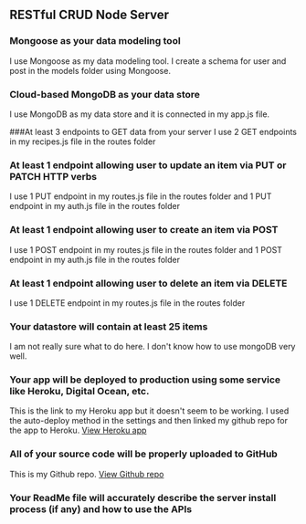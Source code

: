 ## RESTful CRUD Node Server 

### Mongoose as your data modeling tool
I use Mongoose as my data modeling tool. I create a schema for user and post in the models folder using Mongoose.

### Cloud-based MongoDB as your data store
I use MongoDB as my data store and it is connected in my app.js file.

###At least 3 endpoints to GET data from your server
I use 2 GET endpoints in my recipes.js file in the routes folder

### At least 1 endpoint allowing user to update an item via PUT or PATCH HTTP verbs
I use 1 PUT endpoint in my routes.js file in the routes folder and 1 PUT endpoint in my auth.js file in the routes folder

### At least 1 endpoint allowing user to create an item via POST
I use 1 POST endpoint in my routes.js file in the routes folder and 1 POST endpoint in my auth.js file in the routes folder

### At least 1 endpoint allowing user to delete an item via DELETE
I use 1 DELETE endpoint in my routes.js file in the routes folder

### Your datastore will contain at least 25 items
I am not really sure what to do here. I don't know how to use mongoDB very well.

### Your app will be deployed to production using some service like Heroku, Digital Ocean, etc.
This is the link to my Heroku app but it doesn't seem to be working. I used the auto-deploy method in the settings and then linked my github repo for the app to Heroku.
[View Heroku app](https://thawing-chamber-73654.herokuapp.com/recipes/posts)

### All of your source code will be properly uploaded to GitHub
 This is my Github repo. [View Github repo](https://github.com/DHarvard/crud-server)

### Your ReadMe file will accurately describe the server install process (if any) and how to use the APIs